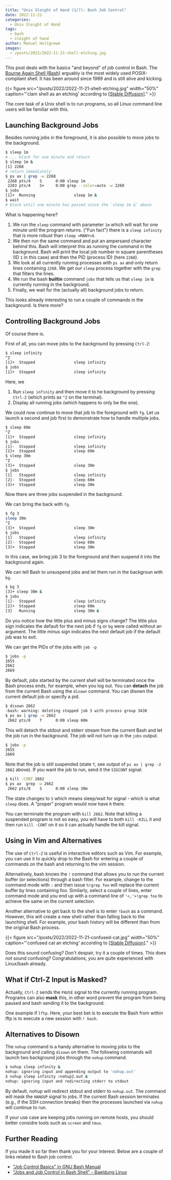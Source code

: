 ```yaml
---
title: "Unix Sleight of Hand (1/?): Bash Job Control"
date: 2022-11-21
categories:
  - Unix Sleight of Hand
tags:
  - bash
  - sleight of hand
author: Manuel Holtgrewe
images:
  - /posts/2022/2022-11-21-shell-etching.jpg
---
```


This post deals with the basics "and beyond" of job control in Bash.
The [Bourne Again Shell (Bash)](https://en.wikipedia.org/wiki/Bash_(Unix_shell)) arguably is the most widely used POSIX-compliant shell.
It has been around since 1989 and is still alive and kicking.

<!--more-->

{{< figure src="/posts/2022/2022-11-21-shell-etching.jpg" width="50%" caption="'clam shell as an etching' according to [[Stable Diffusion](https://huggingface.co/spaces/stabilityai/stable-diffusion)]." >}}

The core task of a Unix shell is to run programs, so all Linux command line users will be familiar with this.

## Launching Background Jobs

Besides running jobs in the foreground, it is also possible to move jobs to the background.

```bash
$ sleep 1m
# ... block for one minute and return
$ sleep 1m &
[1] 2268
# return immediately
$ ps ax | grep -w 2268
 2268 pts/4    S      0:00 sleep 1m
 2283 pts/4    S+     0:00 grep --color=auto -w 2268
$ jobs
[1]+  Running                 sleep 1m &
$ wait
# block until one minute has passed since the `sleep 1m &` above
```

What is happening here?

1. We run the `sleep` command with parameter `1m` which will wait for one minute until the program returns.
  ("Fun fact") there is a `sleep infinity` that is more robust than `sleep <MANY>d`.
2. We then run the same command and put an ampersand character behind this.
   Bash will interpret this as running the command in the background.
   Bash will print the local job number in square parentheses (ID `1` in this case) and then the PID (process ID) (here `2268`).
3. We look at all currently running processes with `ps ax` and only return lines containing `2268`.
   We get our `sleep` process together with the `grep` that filters the lines.
4. We run the bash **builtin** command `jobs` that tells us that `sleep 1m` is currently running in the background.
5. Finally, we wait for the (actually all) background jobs to return.

This looks already interesting to run a couple of commands in the background.
Is there more?

## Controlling Background Jobs

Of course there is.

First of all, you can move jobs to the background by pressing `Ctrl-Z`:

```bash
$ sleep infinity
^Z
[1]+  Stopped                 sleep infinity
$ jobs
[1]+  Stopped                 sleep infinity
```

Here, we

1. Run `sleep infinity` and then move it to he background by pressing `Ctrl-Z` (which prints as `^Z` on the terminal).
2. Display all running jobs (which happens to only be the one).

We could now continue to move that job to the foreground with `fg`.
Let us launch a second and job first to demonstrate how to handle multiple jobs.

```bash
$ sleep 60m
^Z
[1]+  Stopped                 sleep infinity
$ jobs
[1]-  Stopped                 sleep infinity
[2]+  Stopped                 sleep 60m
$ sleep 30m
^Z
[3]+  Stopped                 sleep 30m
$ jobs
[1]   Stopped                 sleep infinity
[2]-  Stopped                 sleep 60m
[3]+  Stopped                 sleep 30m
```

Now there are three jobs suspended in the background.

We can bring the back with `fg`.

```bash
$ fg 3
sleep 30m
^Z
[3]+  Stopped                 sleep 30m
$ jobs
[1]   Stopped                 sleep infinity
[2]-  Stopped                 sleep 60m
[3]+  Stopped                 sleep 30m
```

In this case, we bring job 3 to the foreground and then suspend it into the background again.

We can tell Bash to unsuspend jobs and let them run in the backgroun with `bg`.

```bash
$ bg 3
[3]+ sleep 30m &
$ jobs
[1]-  Stopped                 sleep infinity
[2]+  Stopped                 sleep 60m
[3]   Running                 sleep 30m &
```

Do you notice how the little plus and minus signs change?
The little plus sign indicates the default for the next job if `fg` or `bg` were called without an argument.
The little minus sign indicates the next default job if the default job was to exit.

We can get the PIDs of the jobs with `job -p`

```bash
$ jobs -p
2655
2662
2669
```

By default, jobs started by the current shell will be terminated once the Bash process ends, for example, when you log out.
You can **detach** the job from the current Bash using the `disown` command.
You can disown the current default job or specify a pid.

```bash
$ disown 2662 
-bash: warning: deleting stopped job 3 with process group 3430
$ ps ax | grep -w 2662
 2662 pts/8    T      0:00 sleep 60m
```

This will detach the stdout and stderr stream from the current Bash and let the job run in the background.
The job will not turn up in the `jobs` output.

```bash
$ jobs -p
2655
2669
```

Note that the job is still suspended (state `T`, see output of `ps ax | grep -2 2662` above).
If you want the job to run, send it the `SIGCONT` signal:

```bash
$ kill -CONT 2662
$ ps ax  grep -w 2662
 2662 pts/8    S      0:00 sleep 30m
```

The state changes to `S` which means sleep/wait for signal - which is what `sleep` does.
A "proper" program would now have `R` there.

You can terminate the program with `kill 2662`.
Note that killing a suspended program is not so easy, you will have to both `kill -KILL` it and then run `kill -CONT` on it so it can actually handle the kill signal.

## Using in Vim and Alternatives

The use of `Ctrl-Z` is useful in interactive editors such as Vim.
For example, you can use it to quickly drop to the Bash for entering a couple of commands on the bash and returning to the vim session.

Alternatively, bash knows the `!` command that allows you to run the current buffer (or selections) through a bash filter.
For example, change to the command mode with `:` and then issue `%!grep foo` will replace the current buffer by lines containing foo.
Similarly, select a couple of lines, enter command mode and you end up with a command line of `'<,'>!grep foo` to achieve the same on the current selection.

Another alternative to get back to the shell is to enter `!bash` as a command.
However, this will create a new shell rather than falling back to the launching shell.
For example, your bash history will be different than from the original Bash process.

{{< figure src="/posts/2022/2022-11-21-confused-cat.jpg" width="50%" caption="'confused cat an etching' according to [[Stable Diffusion](https://huggingface.co/spaces/stabilityai/stable-diffusion)]." >}}

Does this sound confusing?
Don't despair, try it a couple of times.
This does not sound confusing?
Congratulations, you are quite experienced with Linux/bash already.

## What if Ctrl-Z Input is Masked?

Actually, `Ctrl-Z` sends the `PAUSE` signal to the currently running program.
Programs can also **mask** this, in other word prevent the program from being paused and bash sending it to the background.

One example if `lftp`.
Here, your best bet is to execute the Bash from within lftp is to execute a new session with `! bash`.

## Alternatives to Disown

The `nohup` command is a handy alternative to moving jobs to the background and calling `disown` on them.
The following commands will launch two background jobs through the `nohup` command.

```bash
$ nohup sleep infinity &
nohup: ignoring input and appending output to 'nohup.out'
$ nohup sleep infinity >nohup2.out &
nohup: ignoring input and redirecting stderr to stdout
```

By default, nohup will redirect stdout and stderr to `nohup.out`.
The command will mask the `HANGUP` signal to jobs.
If the current Bash session terminates (e.g., if the SSH connection breaks) then the processes launched via `nohup` will continue to run.

If your use case are keeping jobs running on remote hosts, you should better considre tools such as `screen` and `tmux`.

## Further Reading

If you made it so far then thank you for your interest.
Below are a couple of links related to Bash job control.

- ["Job Control Basics" in GNU Bash Manual](https://www.gnu.org/software/bash/manual/html_node/Job-Control-Basics.html)
- ["Jobs and Job Control in Bash Shell" - Baeldung Linux](https://www.baeldung.com/linux/jobs-job-control-bash)
